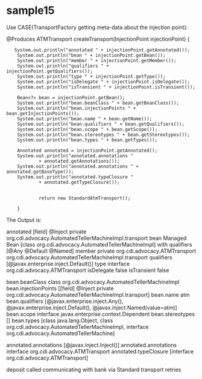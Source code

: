 sample15
===============

Use CASE(TransportFactory getting meta-data about the injection point):

 @Produces ATMTransport createTransport(InjectionPoint injectionPoint) {
                
       System.out.println("annotated " + injectionPoint.getAnnotated());
		System.out.println("bean " + injectionPoint.getBean());
		System.out.println("member " + injectionPoint.getMember());
		System.out.println("qualifiers " + injectionPoint.getQualifiers());
		System.out.println("type " + injectionPoint.getType());
		System.out.println("isDelegate " + injectionPoint.isDelegate());
		System.out.println("isTransient " + injectionPoint.isTransient());

		Bean<?> bean = injectionPoint.getBean();
		System.out.println("bean.beanClass " + bean.getBeanClass());
		System.out.println("bean.injectionPoints " + bean.getInjectionPoints());
		System.out.println("bean.name " + bean.getName());
		System.out.println("bean.qualifiers " + bean.getQualifiers());
		System.out.println("bean.scope " + bean.getScope());
		System.out.println("bean.stereotypes " + bean.getStereotypes());
		System.out.println("bean.types " + bean.getTypes());

		Annotated annotated = injectionPoint.getAnnotated();
		System.out.println("annotated.annotations "
				+ annotated.getAnnotations());
		System.out.println("annotated.annotations " + annotated.getBaseType());
		System.out.println("annotated.typeClosure "
				+ annotated.getTypeClosure());

        
                return new StandardAtmTransport();
                                
        }


The Output is:

annotated [field] @Inject private org.cdi.advocacy.AutomatedTellerMachineImpl.transport
bean Managed Bean [class org.cdi.advocacy.AutomatedTellerMachineImpl] with qualifiers [@Any @Default @Named]
member private org.cdi.advocacy.ATMTransport org.cdi.advocacy.AutomatedTellerMachineImpl.transport
qualifiers [@javax.enterprise.inject.Default()]
type interface org.cdi.advocacy.ATMTransport
isDelegate false
isTransient false

bean.beanClass class org.cdi.advocacy.AutomatedTellerMachineImpl
bean.injectionPoints [[field] @Inject private org.cdi.advocacy.AutomatedTellerMachineImpl.transport]
bean.name atm
bean.qualifiers [@javax.enterprise.inject.Any(), @javax.enterprise.inject.Default(), @javax.inject.Named(value=atm)]
bean.scope interface javax.enterprise.context.Dependent
bean.stereotypes []
bean.types [class java.lang.Object, class org.cdi.advocacy.AutomatedTellerMachineImpl, interface org.cdi.advocacy.AutomatedTellerMachine]

annotated.annotations [@javax.inject.Inject()]
annotated.annotations interface org.cdi.advocacy.ATMTransport
annotated.typeClosure [interface org.cdi.advocacy.ATMTransport]


deposit called
communicating with bank via Standard transport retries


